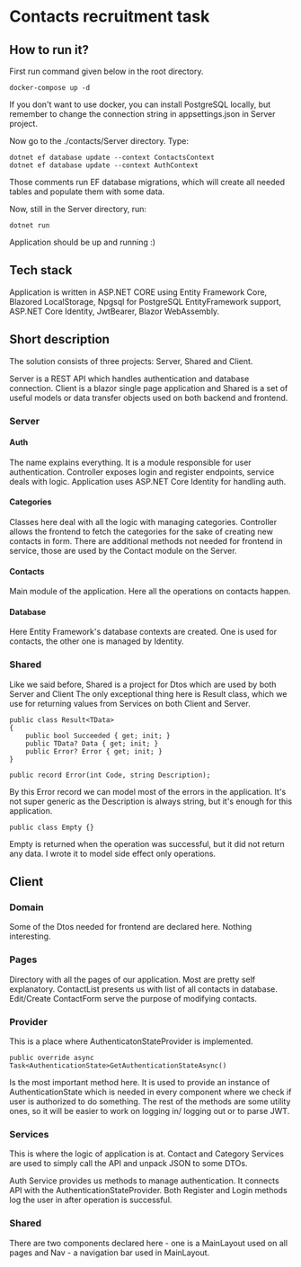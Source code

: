 ﻿# Contacts recruitment task

## How to run it?

First run command given below in the root directory.
```
docker-compose up -d
```
If you don't want to use docker, you can install PostgreSQL
locally, but remember to change the connection string in appsettings.json in Server project.

Now go to the ./contacts/Server directory. Type:
```
dotnet ef database update --context ContactsContext
dotnet ef database update --context AuthContext
```
Those comments run EF database migrations, which will
create all needed tables and populate them with some data.

Now, still in the Server directory, run:
```
dotnet run
```

Application should be up and running :)

## Tech stack
Application is written in ASP.NET CORE using Entity Framework Core,
Blazored LocalStorage, Npgsql for PostgreSQL EntityFramework support,
ASP.NET Core Identity, JwtBearer, Blazor WebAssembly.

## Short description
The solution consists of three projects: Server, Shared and Client.

Server is a REST API which handles authentication and database connection.
Client is a blazor single page application
and Shared is a set of useful models or data transfer objects 
used on both backend and frontend.

### Server

#### Auth
The name explains everything. It is a module responsible for
user authentication. Controller exposes login and register endpoints,
service deals with logic. Application uses ASP.NET Core Identity for handling auth.

#### Categories
Classes here deal with all the logic with managing
categories. Controller allows the frontend to fetch
the categories for the sake of creating new contacts in form.
There are additional methods not needed for frontend in service,
those are used by the Contact module on the Server.

#### Contacts
Main module of the application. Here all the operations
on contacts happen.
 
#### Database
Here Entity Framework's database contexts are created.
One is used for contacts, the other one is managed by Identity.

### Shared
Like we said before, Shared is a project for Dtos which are used by both Server and Client
The only exceptional thing here is Result class, which we use for returning values from Services
on both Client and Server.
```
public class Result<TData>
{
    public bool Succeeded { get; init; }
    public TData? Data { get; init; }
    public Error? Error { get; init; }
}
```

```
public record Error(int Code, string Description);

```
By this Error record we can model most of the errors in the application. It's not super generic as the Description 
is always string, but it's enough for this application.

```
public class Empty {}
```
Empty is returned when the operation was successful,
but it did not return any data. I wrote it to model
side effect only operations.

## Client

### Domain
Some of the Dtos needed for frontend are declared here.
Nothing interesting.

### Pages
Directory with all the pages of our application.
Most are pretty self explanatory. 
ContactList presents us with list of all contacts in database.
Edit/Create ContactForm serve the purpose of modifying contacts.

### Provider
This is a place where AuthenticatonStateProvider is implemented.
```
public override async Task<AuthenticationState>GetAuthenticationStateAsync()
```
Is the most important method here. It is used to provide an
instance of AuthenticationState which is needed in every component
where we check if user is authorized to do something.
The rest of the methods are some utility ones, so it will be easier
to work on logging in/ logging out or to parse JWT.

### Services
This is where the logic of application is at. Contact and Category
Services are used to simply call the API and unpack JSON to some DTOs.

Auth Service provides us methods to manage authentication.
It connects API with the AuthenticationStateProvider.
Both Register and Login methods log the user in after operation is successful.

### Shared
There are two components declared here - one is a MainLayout used on
all pages and Nav - a navigation bar used in MainLayout.